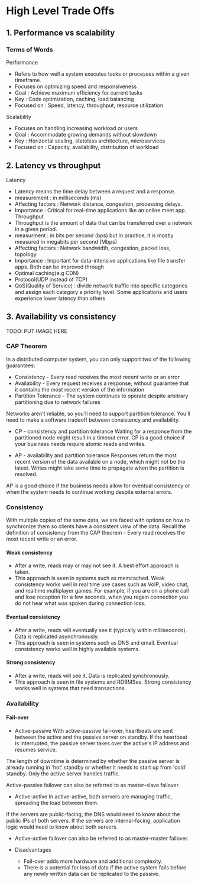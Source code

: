 # High Level Trade Offs
## 1. Performance vs scalability
### Terms of Words
Performance
  - Refers to how well a system executes tasks or processes within a given timeframe.
  - Focuses on optimizing speed and responsiveness
  - Goal : Achieve maximum efficiency for current tasks
  - Key : Code optimization, caching, load balancing
  - Focused on : Speed, latency, throughput, resource utilization

Scalability
  - Focuses on handling increasing workload or users
  - Goal : Accommodate growing demands without slowdown
  - Key : Horizontal scaling, stateless architecture, microservices
  - Focused on : Capacity, availability, distribution of workload


## 2. Latency vs throughput
Latency
  - Latency means the time delay between a request and a response.
  - measurement : in milliseconds (ms)
  - Affecting factors : Network distance, congestion, processing delays.
  - Importance : Critical for real-time applications like an online meet app.
Throughput
  - Throughput is the amount of data that can be transferred over a network in a given period. 
  - measurment : in bits per second (bps) but in practice, it is mostly measured in megabits per second (Mbps)
  - Affecting factors : Network bandwidth, congestion, packet loss, topology.
  - Importance : Important for data-intensive applications like file transfer apps.
Both can be improved through
  - Optimal caching(e.g CDN)
  - Protocol(UDP instead of TCP)
  - QoS(Quality of Service) : divide network traffic into specific categories and assign each category a priority level. Some applications and users experience lower latency than others

## 3. Availability vs consistency
TODO: PUT IMAGE HERE
### CAP Theorem
In a distributed computer system, you can only support two of the following guarantees:   
 
- Consistency - Every read receives the most recent write or an error
- Availability - Every request receives a response, without guarantee that it contains the most recent version of the information
- Partition Tolerance - The system continues to operate despite arbitrary partitioning due to network failures

Networks aren't reliable, so you'll need to support partition tolerance. You'll need to make a software tradeoff between consistency and availability.  

- CP - consistency and partition tolerance
Waiting for a response from the partitioned node might result in a timeout error. CP is a good choice if your business needs require atomic reads and writes.

- AP - availability and partition tolerance
Responses return the most recent version of the data available on a node, which might not be the latest. Writes might take some time to propagate when the partition is resolved.

AP is a good choice if the business needs allow for eventual consistency or when the system needs to continue working despite external errors.

### Consistency 
With multiple copies of the same data, we are faced with options on how to synchronize them so clients have a consistent view of the data. Recall the definition of consistency from the CAP theorem - Every read receives the most recent write or an error.

#### Weak consistency
- After a write, reads may or may not see it. A best effort approach is taken.
- This approach is seen in systems such as memcached. Weak consistency works well in real time use cases such as VoIP, video chat, and realtime multiplayer games. For example, if you are on a phone call and lose reception for a few seconds, when you regain connection you do not hear what was spoken during connection loss.

#### Eventual consistency
- After a write, reads will eventually see it (typically within milliseconds). Data is replicated asynchronously.
- This approach is seen in systems such as DNS and email. Eventual consistency works well in highly available systems.

#### Strong consistency
- After a write, reads will see it. Data is replicated synchronously.
- This approach is seen in file systems and RDBMSes. Strong consistency works well in systems that need transactions.

### Availability
#### Fail-over
- Active-passive
With active-passive fail-over, heartbeats are sent between the active and the passive server on standby. If the heartbeat is interrupted, the passive server takes over the active's IP address and resumes service.

The length of downtime is determined by whether the passive server is already running in 'hot' standby or whether it needs to start up from 'cold' standby. Only the active server handles traffic.

Active-passive failover can also be referred to as master-slave failover.

- Active-active
In active-active, both servers are managing traffic, spreading the load between them.

If the servers are public-facing, the DNS would need to know about the public IPs of both servers. If the servers are internal-facing, application logic would need to know about both servers.

- Active-active failover can also be referred to as master-master failover.

- Disadvantages
  + Fail-over adds more hardware and additional complexity.
  + There is a potential for loss of data if the active system fails before any newly written data can be replicated to the passive.
